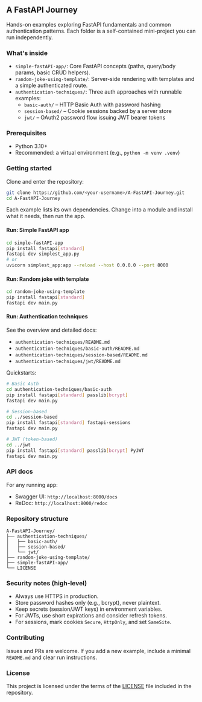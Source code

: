 ## A FastAPI Journey

Hands-on examples exploring FastAPI fundamentals and common authentication patterns. Each folder is a self-contained mini-project you can run independently.

### What's inside
- `simple-fastAPI-app/`: Core FastAPI concepts (paths, query/body params, basic CRUD helpers).
- `random-joke-using-template/`: Server-side rendering with templates and a simple authenticated route.
- `authentication-techniques/`: Three auth approaches with runnable examples:
  - `basic-auth/` – HTTP Basic Auth with password hashing
  - `session-based/` – Cookie sessions backed by a server store
  - `jwt/` – OAuth2 password flow issuing JWT bearer tokens

### Prerequisites
- Python 3.10+
- Recommended: a virtual environment (e.g., `python -m venv .venv`)

### Getting started
Clone and enter the repository:
```bash
git clone https://github.com/<your-username>/A-FastAPI-Journey.git
cd A-FastAPI-Journey
```

Each example lists its own dependencies. Change into a module and install what it needs, then run the app.

#### Run: Simple FastAPI app
```bash
cd simple-fastAPI-app
pip install fastapi[standard]
fastapi dev simplest_app.py
# or
uvicorn simplest_app:app --reload --host 0.0.0.0 --port 8000
```

#### Run: Random joke with template
```bash
cd random-joke-using-template
pip install fastapi[standard]
fastapi dev main.py
```

#### Run: Authentication techniques
See the overview and detailed docs:
- `authentication-techniques/README.md`
- `authentication-techniques/basic-auth/README.md`
- `authentication-techniques/session-based/README.md`
- `authentication-techniques/jwt/README.md`

Quickstarts:
```bash
# Basic Auth
cd authentication-techniques/basic-auth
pip install fastapi[standard] passlib[bcrypt]
fastapi dev main.py

# Session-based
cd ../session-based
pip install fastapi[standard] fastapi-sessions
fastapi dev main.py

# JWT (token-based)
cd ../jwt
pip install fastapi[standard] passlib[bcrypt] PyJWT
fastapi dev main.py
```

### API docs
For any running app:
- Swagger UI: `http://localhost:8000/docs`
- ReDoc: `http://localhost:8000/redoc`

### Repository structure
```
A-FastAPI-Journey/
├── authentication-techniques/
│   ├── basic-auth/
│   ├── session-based/
│   └── jwt/
├── random-joke-using-template/
├── simple-fastAPI-app/
└── LICENSE
```

### Security notes (high-level)
- Always use HTTPS in production.
- Store password hashes only (e.g., bcrypt), never plaintext.
- Keep secrets (session/JWT keys) in environment variables.
- For JWTs, use short expirations and consider refresh tokens.
- For sessions, mark cookies `Secure`, `HttpOnly`, and set `SameSite`.

### Contributing
Issues and PRs are welcome. If you add a new example, include a minimal `README.md` and clear run instructions.

### License
This project is licensed under the terms of the [LICENSE](LICENSE) file included in the repository.


